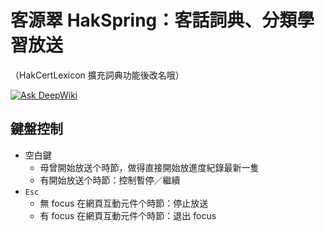 # 客源翠 HakSpring：客話詞典、分類學習放送
（HakCertLexicon 擴充詞典功能後改名哦）

[![Ask DeepWiki](https://deepwiki.com/badge.svg)](https://deepwiki.com/Aiuanyu/HakSpring)

## 鍵盤控制

- 空白鍵
  - 毋曾開始放送个時節，做得直接開始放進度紀錄最新一隻
  - 有開始放送个時節：控制暫停／繼續
- `Esc`
  - 無 focus 在網頁互動元件个時節：停止放送
  - 有 focus 在網頁互動元件个時節：退出 focus
